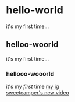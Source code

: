 # hello-world
it's my first time...
## helloo-woorld
it's my first time...
### hellooo-wooorld
it's my *first* time
[my ig](https://www.instagram.com/c.____.yt/)  
[sweetcamper's new video](https://www.youtube.com/watch?v=2Rf39scoiHk)
